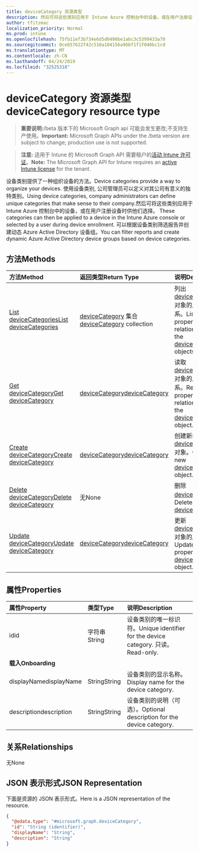 ```yaml
---
title: deviceCategory 资源类型
description: 然后可将这些类别应用于 Intune Azure 控制台中的设备，或在用户注册设备时供他们选择。 可以根据设备类别筛选报告并创建动态 Azure Active Directory 设备组。
author: tfitzmac
localization_priority: Normal
ms.prod: intune
ms.openlocfilehash: 75fb11ef3b734e6d5d0490be1abc3c5399433a70
ms.sourcegitcommit: 0ce657622f42c510a104156a96bf1f1f040bc1cd
ms.translationtype: MT
ms.contentlocale: zh-CN
ms.lasthandoff: 04/24/2019
ms.locfileid: "32525318"
---
```

# <a name="devicecategory-resource-type"></a><span data-ttu-id="08069-104">deviceCategory 资源类型</span><span class="sxs-lookup"><span data-stu-id="08069-104">deviceCategory resource type</span></span>

> <span data-ttu-id="08069-105">**重要说明:**/beta 版本下的 Microsoft Graph api 可能会发生更改;不支持生产使用。</span><span class="sxs-lookup"><span data-stu-id="08069-105">**Important:** Microsoft Graph APIs under the /beta version are subject to change; production use is not supported.</span></span>

> <span data-ttu-id="08069-106">**注意:** 适用于 Intune 的 Microsoft Graph API 需要租户的[活动 Intune 许可证](https://go.microsoft.com/fwlink/?linkid=839381)。</span><span class="sxs-lookup"><span data-stu-id="08069-106">**Note:** The Microsoft Graph API for Intune requires an [active Intune license](https://go.microsoft.com/fwlink/?linkid=839381) for the tenant.</span></span>

<span data-ttu-id="08069-107">设备类别提供了一种组织设备的方法。</span><span class="sxs-lookup"><span data-stu-id="08069-107">Device categories provide a way to organize your devices.</span></span> <span data-ttu-id="08069-108">使用设备类别, 公司管理员可以定义对其公司有意义的独特类别。</span><span class="sxs-lookup"><span data-stu-id="08069-108">Using device categories, company administrators can define unique categories that make sense to their company.</span></span><span data-ttu-id="08069-109">然后可将这些类别应用于 Intune Azure 控制台中的设备，或在用户注册设备时供他们选择。</span><span class="sxs-lookup"><span data-stu-id="08069-109"> These categories can then be applied to a device in the Intune Azure console or selected by a user during device enrollment.</span></span> <span data-ttu-id="08069-110">可以根据设备类别筛选报告并创建动态 Azure Active Directory 设备组。</span><span class="sxs-lookup"><span data-stu-id="08069-110">You can filter reports and create dynamic Azure Active Directory device groups based on device categories.</span></span>

## <a name="methods"></a><span data-ttu-id="08069-111">方法</span><span class="sxs-lookup"><span data-stu-id="08069-111">Methods</span></span>
|<span data-ttu-id="08069-112">方法</span><span class="sxs-lookup"><span data-stu-id="08069-112">Method</span></span>|<span data-ttu-id="08069-113">返回类型</span><span class="sxs-lookup"><span data-stu-id="08069-113">Return Type</span></span>|<span data-ttu-id="08069-114">说明</span><span class="sxs-lookup"><span data-stu-id="08069-114">Description</span></span>|
|:---|:---|:---|
|[<span data-ttu-id="08069-115">List deviceCategories</span><span class="sxs-lookup"><span data-stu-id="08069-115">List deviceCategories</span></span>](../api/intune-shared-devicecategory-list.md)|<span data-ttu-id="08069-116">[deviceCategory](../resources/intune-shared-devicecategory.md) 集合</span><span class="sxs-lookup"><span data-stu-id="08069-116">[deviceCategory](../resources/intune-shared-devicecategory.md) collection</span></span>|<span data-ttu-id="08069-117">列出 [deviceCategory](../resources/intune-shared-devicecategory.md) 对象的属性和关系。</span><span class="sxs-lookup"><span data-stu-id="08069-117">List properties and relationships of the [deviceCategory](../resources/intune-shared-devicecategory.md) objects.</span></span>|
|[<span data-ttu-id="08069-118">Get deviceCategory</span><span class="sxs-lookup"><span data-stu-id="08069-118">Get deviceCategory</span></span>](../api/intune-shared-devicecategory-get.md)|[<span data-ttu-id="08069-119">deviceCategory</span><span class="sxs-lookup"><span data-stu-id="08069-119">deviceCategory</span></span>](../resources/intune-shared-devicecategory.md)|<span data-ttu-id="08069-120">读取 [deviceCategory](../resources/intune-shared-devicecategory.md) 对象的属性和关系。</span><span class="sxs-lookup"><span data-stu-id="08069-120">Read properties and relationships of the [deviceCategory](../resources/intune-shared-devicecategory.md) object.</span></span>|
|[<span data-ttu-id="08069-121">Create deviceCategory</span><span class="sxs-lookup"><span data-stu-id="08069-121">Create deviceCategory</span></span>](../api/intune-shared-devicecategory-create.md)|[<span data-ttu-id="08069-122">deviceCategory</span><span class="sxs-lookup"><span data-stu-id="08069-122">deviceCategory</span></span>](../resources/intune-shared-devicecategory.md)|<span data-ttu-id="08069-123">创建新的 [deviceCategory](../resources/intune-shared-devicecategory.md) 对象。</span><span class="sxs-lookup"><span data-stu-id="08069-123">Create a new [deviceCategory](../resources/intune-shared-devicecategory.md) object.</span></span>|
|[<span data-ttu-id="08069-124">Delete deviceCategory</span><span class="sxs-lookup"><span data-stu-id="08069-124">Delete deviceCategory</span></span>](../api/intune-shared-devicecategory-delete.md)|<span data-ttu-id="08069-125">无</span><span class="sxs-lookup"><span data-stu-id="08069-125">None</span></span>|<span data-ttu-id="08069-126">删除 [deviceCategory](../resources/intune-shared-devicecategory.md)。</span><span class="sxs-lookup"><span data-stu-id="08069-126">Deletes a [deviceCategory](../resources/intune-shared-devicecategory.md).</span></span>|
|[<span data-ttu-id="08069-127">Update deviceCategory</span><span class="sxs-lookup"><span data-stu-id="08069-127">Update deviceCategory</span></span>](../api/intune-shared-devicecategory-update.md)|[<span data-ttu-id="08069-128">deviceCategory</span><span class="sxs-lookup"><span data-stu-id="08069-128">deviceCategory</span></span>](../resources/intune-shared-devicecategory.md)|<span data-ttu-id="08069-129">更新 [deviceCategory](../resources/intune-shared-devicecategory.md) 对象的属性。</span><span class="sxs-lookup"><span data-stu-id="08069-129">Update the properties of a [deviceCategory](../resources/intune-shared-devicecategory.md) object.</span></span>|

## <a name="properties"></a><span data-ttu-id="08069-130">属性</span><span class="sxs-lookup"><span data-stu-id="08069-130">Properties</span></span>
|<span data-ttu-id="08069-131">属性</span><span class="sxs-lookup"><span data-stu-id="08069-131">Property</span></span>|<span data-ttu-id="08069-132">类型</span><span class="sxs-lookup"><span data-stu-id="08069-132">Type</span></span>|<span data-ttu-id="08069-133">说明</span><span class="sxs-lookup"><span data-stu-id="08069-133">Description</span></span>|
|:---|:---|:---|
|<span data-ttu-id="08069-134">id</span><span class="sxs-lookup"><span data-stu-id="08069-134">id</span></span>|<span data-ttu-id="08069-135">字符串</span><span class="sxs-lookup"><span data-stu-id="08069-135">String</span></span>|<span data-ttu-id="08069-136">设备类别的唯一标识符。</span><span class="sxs-lookup"><span data-stu-id="08069-136">Unique identifier for the device category.</span></span> <span data-ttu-id="08069-137">只读。</span><span class="sxs-lookup"><span data-stu-id="08069-137">Read-only.</span></span>|
|<span data-ttu-id="08069-138">**载入**</span><span class="sxs-lookup"><span data-stu-id="08069-138">**Onboarding**</span></span>|
|<span data-ttu-id="08069-139">displayName</span><span class="sxs-lookup"><span data-stu-id="08069-139">displayName</span></span>|<span data-ttu-id="08069-140">String</span><span class="sxs-lookup"><span data-stu-id="08069-140">String</span></span>|<span data-ttu-id="08069-141">设备类别的显示名称。</span><span class="sxs-lookup"><span data-stu-id="08069-141">Display name for the device category.</span></span>|
|<span data-ttu-id="08069-142">description</span><span class="sxs-lookup"><span data-stu-id="08069-142">description</span></span>|<span data-ttu-id="08069-143">String</span><span class="sxs-lookup"><span data-stu-id="08069-143">String</span></span>|<span data-ttu-id="08069-144">设备类别的说明（可选）。</span><span class="sxs-lookup"><span data-stu-id="08069-144">Optional description for the device category.</span></span>|

## <a name="relationships"></a><span data-ttu-id="08069-145">关系</span><span class="sxs-lookup"><span data-stu-id="08069-145">Relationships</span></span>
<span data-ttu-id="08069-146">无</span><span class="sxs-lookup"><span data-stu-id="08069-146">None</span></span>

## <a name="json-representation"></a><span data-ttu-id="08069-147">JSON 表示形式</span><span class="sxs-lookup"><span data-stu-id="08069-147">JSON Representation</span></span>
<span data-ttu-id="08069-148">下面是资源的 JSON 表示形式。</span><span class="sxs-lookup"><span data-stu-id="08069-148">Here is a JSON representation of the resource.</span></span>
<!-- {
  "blockType": "resource",
  "keyProperty": "id",
  "@odata.type": "microsoft.graph.deviceCategory"
}
-->
``` json
{
  "@odata.type": "#microsoft.graph.deviceCategory",
  "id": "String (identifier)",
  "displayName": "String",
  "description": "String"
}
```



